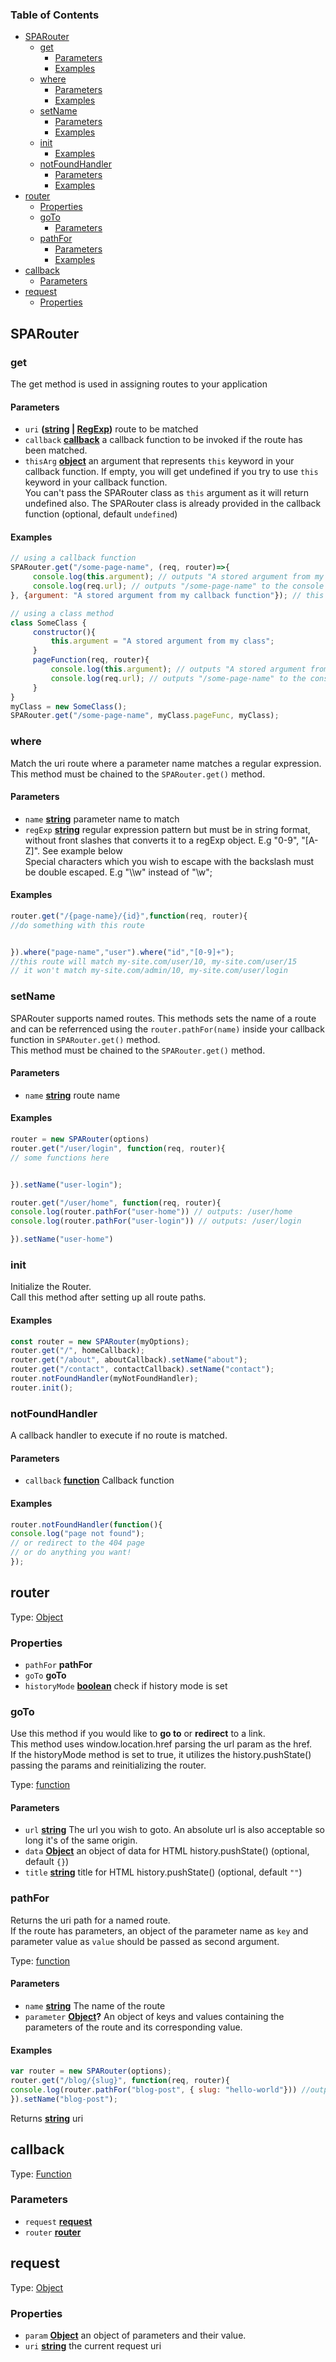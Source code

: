 <!-- Generated by documentation.js. Update this documentation by updating the source code. -->

### Table of Contents

-   [SPARouter][1]
    -   [get][2]
        -   [Parameters][3]
        -   [Examples][4]
    -   [where][5]
        -   [Parameters][6]
        -   [Examples][7]
    -   [setName][8]
        -   [Parameters][9]
        -   [Examples][10]
    -   [init][11]
        -   [Examples][12]
    -   [notFoundHandler][13]
        -   [Parameters][14]
        -   [Examples][15]
-   [router][16]
    -   [Properties][17]
    -   [goTo][18]
        -   [Parameters][19]
    -   [pathFor][20]
        -   [Parameters][21]
        -   [Examples][22]
-   [callback][23]
    -   [Parameters][24]
-   [request][25]
    -   [Properties][26]

## SPARouter

### get

The get method is used in assigning routes to your application

#### Parameters

-   `uri` **([string][27] \| [RegExp][28])** route to be matched
-   `callback` **[callback][29]** a callback function to be invoked if the route has been matched.
-   `thisArg` **[object][30]** an argument that represents `this` keyword in your callback function. If empty, you will get undefined
    if you try to use `this` keyword in your callback function.  
    You can't pass the SPARouter class as `this` argument as it will return undefined also. The SPARouter class is already provided in the callback function (optional, default `undefined`)

#### Examples

```javascript
// using a callback function
SPARouter.get("/some-page-name", (req, router)=>{
     console.log(this.argument); // outputs "A stored argument from my class" to the console
     console.log(req.url); // outputs "/some-page-name" to the console
}, {argument: "A stored argument from my callback function"}); // this ouputs "a stored argument from my callback function" to the console.

// using a class method
class SomeClass {
     constructor(){
         this.argument = "A stored argument from my class";
     }
     pageFunction(req, router){
         console.log(this.argument); // outputs "A stored argument from my class" to the console
         console.log(req.url); // outputs "/some-page-name" to the console
     }
}
myClass = new SomeClass();
SPARouter.get("/some-page-name", myClass.pageFunc, myClass);
```

### where

Match the uri route where a parameter name matches a regular expression. This method must be chained to the
`SPARouter.get()` method.

#### Parameters

-   `name` **[string][27]** parameter name to match
-   `regExp` **[string][27]** regular expression pattern but must be in string format, without front slashes that converts
    it to a regExp object. E.g "0-9", "[A-Z]". See example below  
    Special characters which you wish to escape with the backslash must be double escaped. E.g "\\\\w" instead of "\\w";

#### Examples

```javascript
router.get("/{page-name}/{id}",function(req, router){
//do something with this route


}).where("page-name","user").where("id","[0-9]+");
//this route will match my-site.com/user/10, my-site.com/user/15
// it won't match my-site.com/admin/10, my-site.com/user/login
```

### setName

SPARouter supports named routes. This methods sets the name of a route and can be referrenced using the
`router.pathFor(name)` inside your callback function in `SPARouter.get()` method.  
This method must be chained to the `SPARouter.get()` method.

#### Parameters

-   `name` **[string][27]** route name

#### Examples

```javascript
router = new SPARouter(options)
router.get("/user/login", function(req, router){
// some functions here


}).setName("user-login");

router.get("/user/home", function(req, router){
console.log(router.pathFor("user-home")) // outputs: /user/home
console.log(router.pathFor("user-login")) // outputs: /user/login

}).setName("user-home")
```

### init

Initialize the Router.  
Call this method after setting up all route paths.

#### Examples

```javascript
const router = new SPARouter(myOptions);
router.get("/", homeCallback);
router.get("/about", aboutCallback).setName("about");
router.get("/contact", contactCallback).setName("contact");
router.notFoundHandler(myNotFoundHandler);
router.init();
```

### notFoundHandler

A callback handler to execute if no route is matched.

#### Parameters

-   `callback` **[function][31]** Callback function

#### Examples

```javascript
router.notFoundHandler(function(){
console.log("page not found");
// or redirect to the 404 page
// or do anything you want!
});
```

## router

Type: [Object][30]

### Properties

-   `pathFor` **pathFor** 
-   `goTo` **goTo** 
-   `historyMode` **[boolean][32]** check if history mode is set

### goTo

Use this method if you would like to **go to** or **redirect** to a link.  
This method uses window.location.href parsing the url param as the href.  
If the historyMode method is set to true, it utilizes the history.pushState() passing
the params and reinitializing the router.

Type: [function][31]

#### Parameters

-   `url` **[string][27]** The url you wish to goto. An absolute url is also acceptable so long it's of the same origin.
-   `data` **[Object][30]** an object of data for HTML history.pushState() (optional, default `{}`)
-   `title` **[string][27]** title for HTML history.pushState() (optional, default `""`)

### pathFor

Returns the uri path for a named route.  
If the route has parameters, an object of the parameter name as `key` and parameter value as `value` should be passed as second argument.

Type: [function][31]

#### Parameters

-   `name` **[string][27]** The name of the route
-   `parameter` **[Object][30]?** An object of keys and values containing the parameters of the route and its corresponding value.

#### Examples

```javascript
var router = new SPARouter(options);
router.get("/blog/{slug}", function(req, router){
console.log(router.pathFor("blog-post", { slug: "hello-world"})) //outputs: /blog/hello-world
}).setName("blog-post");
```

Returns **[string][27]** uri

## callback

Type: [Function][31]

### Parameters

-   `request` **[request][33]** 
-   `router` **[router][34]** 

## request

Type: [Object][30]

### Properties

-   `param` **[Object][30]** an object of parameters and their value.
-   `uri` **[string][27]** the current request uri

[1]: #sparouter

[2]: #get

[3]: #parameters

[4]: #examples

[5]: #where

[6]: #parameters-1

[7]: #examples-1

[8]: #setname

[9]: #parameters-2

[10]: #examples-2

[11]: #init

[12]: #examples-3

[13]: #notfoundhandler

[14]: #parameters-3

[15]: #examples-4

[16]: #router

[17]: #properties

[18]: #goto

[19]: #parameters-4

[20]: #pathfor

[21]: #parameters-5

[22]: #examples-5

[23]: #callback

[24]: #parameters-6

[25]: #request

[26]: #properties-1

[27]: https://developer.mozilla.org/docs/Web/JavaScript/Reference/Global_Objects/String

[28]: https://developer.mozilla.org/docs/Web/JavaScript/Reference/Global_Objects/RegExp

[29]: #callback

[30]: https://developer.mozilla.org/docs/Web/JavaScript/Reference/Global_Objects/Object

[31]: https://developer.mozilla.org/docs/Web/JavaScript/Reference/Statements/function

[32]: https://developer.mozilla.org/docs/Web/JavaScript/Reference/Global_Objects/Boolean

[33]: #request

[34]: #router
